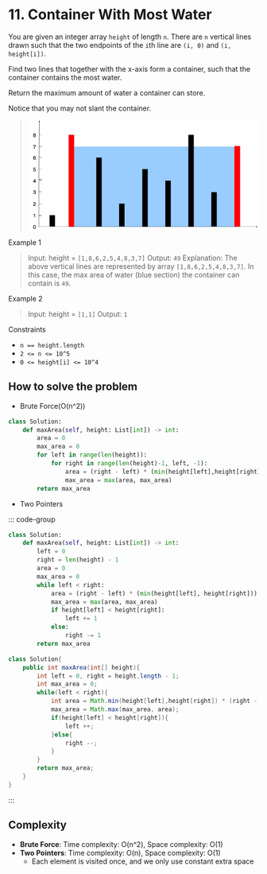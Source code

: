 # 11. Container With Most Water
<Badge type="warning" text="Medium" />[<Badge type="info" text="LeetCode" />](https://leetcode.com/problems/container-with-most-water/)

You are given an integer array `height` of length `n`. There are `n` vertical lines drawn such that the two endpoints of the `i`th line are `(i, 0)` and `(i, height[i])`.

Find two lines that together with the x-axis form a container, such that the container contains the most water.

Return the maximum amount of water a container can store.

Notice that you may not slant the container.

> ![11. Container With Most Water](../../images/11.jpg)


Example 1
> Input: height = `[1,8,6,2,5,4,8,3,7]`
> Output: `49`
> Explanation: The above vertical lines are represented by array `[1,8,6,2,5,4,8,3,7]`. In this case, the max area of water (blue section) the container can contain is `49`.

Example 2
> Input: height = `[1,1]`
> Output: `1`
 

Constraints
- `n == height.length`
- `2 <= n <= 10^5`
- `0 <= height[i] <= 10^4`


## How to solve the problem

- Brute Force(O(n^2))

```python
class Solution:
    def maxArea(self, height: List[int]) -> int:
        area = 0
        max_area = 0
        for left in range(len(height)):
            for right in range(len(height)-1, left, -1):
                area = (right - left) * (min(height[left],height[right]))
                max_area = max(area, max_area)
        return max_area
```
- Two Pointers

::: code-group

```python
class Solution:
    def maxArea(self, height: List[int]) -> int:
        left = 0
        right = len(height) - 1
        area = 0
        max_area = 0
        while left < right:
            area = (right - left) * (min(height[left], height[right]))
            max_area = max(area, max_area)
            if height[left] < height[right]:
                left += 1
            else:
                right -= 1
        return max_area
```

```Java
class Solution{
    public int maxArea(int[] height){
        int left = 0, right = height.length - 1;
        int max_area = 0;
        while(left < right){
            int area = Math.min(height[left],height[right]) * (right - left);
            max_area = Math.max(max_area, area);
            if(height[left] < height[right]){
                left ++;
            }else{
                right --;
            }
        }
        return max_area;
    }
}
```
:::

## Complexity
- **Brute Force**: Time complexity: O(n^2), Space complexity: O(1)
- **Two Pointers**: Time complexity: O(n), Space complexity: O(1)
  - Each element is visited once, and we only use constant extra space